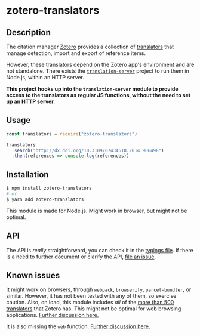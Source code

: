 # zotero-translators

## Description

The citation manager [Zotero](https://www.zotero.org) provides a collection of
[translators](https://www.zotero.org/support/dev/translators) that manage
detection, import and export of reference items.

However, these translators depend on the Zotero app's environment and are not
standalone. There exists the
[`translation-server`](https://github.com/zotero/translation-server) project to
run them in Node.js, within an HTTP server.

**This project hooks up into the `translation-server` module to provide access
to the translators as regular JS functions, without the need to set up an HTTP
server.**

## Usage

```js
const translators = require("zotero-translators")

translators
  .search("http://dx.doi.org/10.3109/07434618.2014.906498")
  .then(references => console.log(references))
```

## Installation

```sh
$ npm install zotero-translators
# or
$ yarn add zotero-translators
```

This module is made for Node.js. Might work in browser, but might not be
optimal.

## API

The API is _really_ straightforward, you can check it in the
[typings file](./package/index.d.ts). If there is a need to further document or
clarify the API,
[file an issue](https://github.com/cprecioso/zotero-translators/issues/new).

## Known issues

It might work on browsers, through [`webpack`](https://webpack.js.org),
[`browserify`](http://browserify.org), [`parcel-bundler`](https://parceljs.org),
or similar. However, it has not been tested with any of them, so exercise
caution. Also, on load, this module includes _all_ of the
[more than 500 translators](https://github.com/zotero/translators) that Zotero
has. This might not be optimal for web browsing applications.
[Further discussion here.](https://github.com/cprecioso/zotero-translators/issues/1)

It is also missing the `web` function.
[Further discussion here.](https://github.com/cprecioso/zotero-translators/issues/3)
